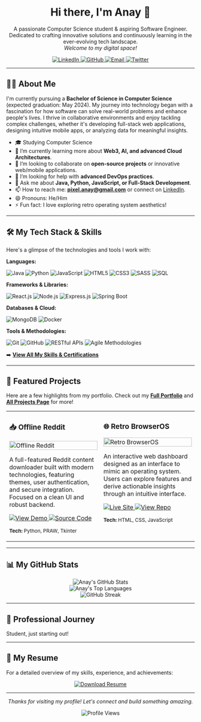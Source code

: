 <div align="center">
  <a href="https://pixelanay.github.io/">
  
  </a>

  <h1>Hi there, I'm Anay 👋</h1>

  <p>
    A passionate Computer Science student & aspiring Software Engineer.
    <br />
    Dedicated to crafting innovative solutions and continuously learning in the ever-evolving tech landscape.
    <br />
    <em>Welcome to my digital space!</em>
  </p>

  <p>
    <a href="https://linkedin.com/in/anaygawate" target="_blank">
      <img src="https://img.shields.io/badge/LinkedIn-0077B5?style=for-the-badge&logo=linkedin&logoColor=white" alt="LinkedIn"/>
    </a>
    <a href="https://github.com/pixelanay" target="_blank">
      <img src="https://img.shields.io/badge/GitHub-181717?style=for-the-badge&logo=github&logoColor=white" alt="GitHub"/>
    </a>
    <a href="mailto:pixel.anay@gmail.com">
      <img src="https://img.shields.io/badge/Email-D14836?style=for-the-badge&logo=gmail&logoColor=white" alt="Email"/>
    </a>
    <a href="https://x.com/cheekychiku7" target="_blank">
      <img src="https://img.shields.io/badge/Twitter-1DA1F2?style=for-the-badge&logo=twitter&logoColor=white" alt="Twitter"/>
    </a>
    
  </p>
</div>

---

## 👨‍💻 About Me

I'm currently pursuing a **Bachelor of Science in Computer Science** (expected graduation: May 2024). My journey into technology began with a fascination for how software can solve real-world problems and enhance people's lives. I thrive in collaborative environments and enjoy tackling complex challenges, whether it's developing full-stack web applications, designing intuitive mobile apps, or analyzing data for meaningful insights.

- 🎓 Studying Computer Science
- 🌱 I’m currently learning more about **Web3, AI, and advanced Cloud Architectures**.
- 👯 I’m looking to collaborate on **open-source projects** or innovative web/mobile applications.
- 🤔 I’m looking for help with **advanced DevOps practices**.
- 💬 Ask me about **Java, Python, JavaScript, or Full-Stack Development**.
- 📫 How to reach me: **pixel.anay@gmail.com** or connect on [LinkedIn](https://linkedin.com/in/anaygawate).
- 😄 Pronouns: He/Him
- ⚡ Fun fact: I love exploring retro operating system aesthetics!

---

## 🛠️ My Tech Stack & Skills

Here's a glimpse of the technologies and tools I work with:

**Languages:**
<p>
  <img src="https://img.shields.io/badge/Java-ED8B00?style=for-the-badge&logo=openjdk&logoColor=white" alt="Java"/>
  <img src="https://img.shields.io/badge/Python-3776AB?style=for-the-badge&logo=python&logoColor=white" alt="Python"/>
  <img src="https://img.shields.io/badge/JavaScript-F7DF1E?style=for-the-badge&logo=javascript&logoColor=black" alt="JavaScript"/>
  <img src="https://img.shields.io/badge/HTML5-E34F26?style=for-the-badge&logo=html5&logoColor=white" alt="HTML5"/>
  <img src="https://img.shields.io/badge/CSS3-1572B6?style=for-the-badge&logo=css3&logoColor=white" alt="CSS3"/>
  <img src="https://img.shields.io/badge/Sass-CC6699?style=for-the-badge&logo=sass&logoColor=white" alt="SASS"/>
  <img src="https://img.shields.io/badge/SQL-00758F?style=for-the-badge&logo=sql&logoColor=white" alt="SQL"/>
</p>

**Frameworks & Libraries:**
<p>
  <img src="https://img.shields.io/badge/React-61DAFB?style=for-the-badge&logo=react&logoColor=black" alt="React.js"/>
  <img src="https://img.shields.io/badge/Node.js-339933?style=for-the-badge&logo=nodedotjs&logoColor=white" alt="Node.js"/>
  <img src="https://img.shields.io/badge/Express.js-000000?style=for-the-badge&logo=express&logoColor=white" alt="Express.js"/>
  <img src="https://img.shields.io/badge/Spring_Boot-6DB33F?style=for-the-badge&logo=spring-boot&logoColor=white" alt="Spring Boot"/> <!-- Added from experience -->
</p>

**Databases & Cloud:**
<p>
  <img src="https://img.shields.io/badge/MongoDB-47A248?style=for-the-badge&logo=mongodb&logoColor=white" alt="MongoDB"/>
  <img src="https://img.shields.io/badge/Docker-2496ED?style=for-the-badge&logo=docker&logoColor=white" alt="Docker"/>
</p>

**Tools & Methodologies:**
<p>
  <img src="https://img.shields.io/badge/Git-F05032?style=for-the-badge&logo=git&logoColor=white" alt="Git"/>
  <img src="https://img.shields.io/badge/GitHub-181717?style=for-the-badge&logo=github&logoColor=white" alt="GitHub"/>
  <img src="https://img.shields.io/badge/REST_APIs-02A8F3?style=for-the-badge&logo=dependabot&logoColor=white" alt="RESTful APIs"/> <!-- using dependabot logo as placeholder -->
  <img src="https://img.shields.io/badge/Agile-0078D4?style=for-the-badge&logo=jira&logoColor=white" alt="Agile Methodologies"/>
</p>

➡️ **[View All My Skills & Certifications](https://pixelanay.github.io/skills)** 

---

## 🚀 Featured Projects

Here are a few highlights from my portfolio. Check out my [**Full Portfolio**](https://pixelanay.github.io/) and [**All Projects Page**](https://pixelanay.github.io/projects) for more!

<table width="100%">
  <tr>
    <td width="50%" valign="top">
      <h3>📥 Offline Reddit</h3>
      <a href="https://github.com/pixelanay/OfflineReddit">
        <img src="https://picsum.photos/seed/ecom1/600/400" alt="Offline Reddit" width="100%"/>
      </a>
      <p>A full-featured Reddit content downloader built with modern technologies, featuring themes, user authentication, and secure integration. Focused on a clean UI and robust backend.</p>
      <p>
        <a href="https://github.com/pixelanay/OfflineReddit" target="_blank">
          <img src="https://img.shields.io/badge/View_Demo-blue?style=flat-square" alt="View Demo"/>
        </a>
        <a href="https://github.com/pixelanay/OfflineReddit" target="_blank">
          <img src="https://img.shields.io/badge/Source_Code-black?style=flat-square&logo=github" alt="Source Code"/>
        </a>
      </p>
      <p><sub><strong>Tech:</strong> Python, PRAW, Tkinter</sub></p>
    </td>
    <td width="50%" valign="top">
      <h3>🌐 Retro BrowserOS</h3>
      <a href="https://pixelanay.github.io/os">
        <img src="https://picsum.photos/seed/dashboard3/600/400" alt="Retro BrowserOS" width="100%"/>
      </a>
      <p>An interactive web dashboard designed as an interface to mimic an operating system. Users can explore features and derive actionable insights through an intuitive interface.</p>
      <p>
        <a href="https://pixelanay.github.io/os" target="_blank">
          <img src="https://img.shields.io/badge/Live_Site-green?style=flat-square" alt="Live Site"/>
        </a>
        <a href="https://github.com/PixelAnay/pixelanay.github.io/blob/main/os.html" target="_blank"> <!-- Assuming it's in a subfolder of your main portfolio repo -->
          <img src="https://img.shields.io/badge/View_Repo-black?style=flat-square&logo=github" alt="View Repo"/>
        </a>
      </p>
      <p><sub><strong>Tech:</strong> HTML, CSS, JavaScript</sub></p>
    </td>
  </tr>
</table>

---

## 📊 My GitHub Stats

<p align="center">
  <img src="https://github-readme-stats.vercel.app/api?username=pixelanay&show_icons=true&theme=radical&hide_border=true&count_private=true&include_all_commits=true" alt="Anay's GitHub Stats" />
  <br/>
  <img src="https://github-readme-stats.vercel.app/api/top-langs/?username=pixelanay&layout=compact&theme=radical&hide_border=true&langs_count=8" alt="Anay's Top Languages" />
  <br/>
  <img src="https://streak-stats.demolab.com?user=cheekychikuy&theme=radical&hide_border=true" alt="GitHub Streak" />
</p>

---

## 💼 Professional Journey

Student, just starting out!

---


## 📄 My Resume

For a detailed overview of my skills, experience, and achievements:

<p align="center">
  <a href="https://pixelanay.github.io/assets/functionalsample.pdf" target="_blank" download>
    <img src="https://img.shields.io/badge/Download_Resume_(PDF)-cbe5ff?style=for-the-badge&logo=adobeacrobatreader&logoColor=black" alt="Download Resume"/>
  </a>
</p>

---

<div align="center">
  <p>
    <em>Thanks for visiting my profile! Let's connect and build something amazing.</em>
  </p>
  <p>
    <img src="https://komarev.com/ghpvc/?username=pixelanay&label=Profile%20Views&color=blueviolet&style=flat-square" alt="Profile Views"/>
  </p>

</div>
